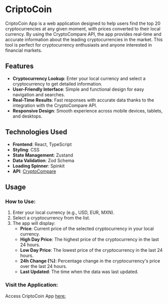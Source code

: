 # CriptoCoin

CriptoCoin App is a web application designed to help users find the top 20 cryptocurrencies at any given moment, with prices converted to their local currency. By using the CryptoCompare API, the app provides real-time and accurate information about the leading cryptocurrencies in the market. This tool is perfect for cryptocurrency enthusiasts and anyone interested in financial markets.

## Features

- **Cryptocurrency Lookup**: Enter your local currency and select a cryptocurrency to get detailed information.
- **User-Friendly Interface**: Simple and functional design for easy navigation and searches.
- **Real-Time Results**: Fast responses with accurate data thanks to the integration with the CryptoCompare API.
- **Responsive Design**: Smooth experience across mobile devices, tablets, and desktops.

## Technologies Used

- **Frontend**: React, TypeScript
- **Styling**: CSS
- **State Management**: Zustand
- **Data Validation**: Zod Schema
- **Loading Spinner**: Spinkit
- **API**: [CryptoCompare](https://min-api.cryptocompare.com/documentation?key=Price&cat=multipleSymbolsFullPriceEndpoint)

## Usage

### How to Use:

1. Enter your local currency (e.g., USD, EUR, MXN).
2. Select a cryptocurrency from the list.
3. The app will display:
   - **Price**: Current price of the selected cryptocurrency in your local currency.
   - **High Day Price**: The highest price of the cryptocurrency in the last 24 hours.
   - **Low Day Price**: The lowest price of the cryptocurrency in the last 24 hours.
   - **24h Change (%)**: Percentage change in the cryptocurrency's price over the last 24 hours.
   - **Last Updated**: The time when the data was last updated.

### Visit the Application:

Access CriptoCoin App [here:](https://criptocoiins.netlify.app/)
